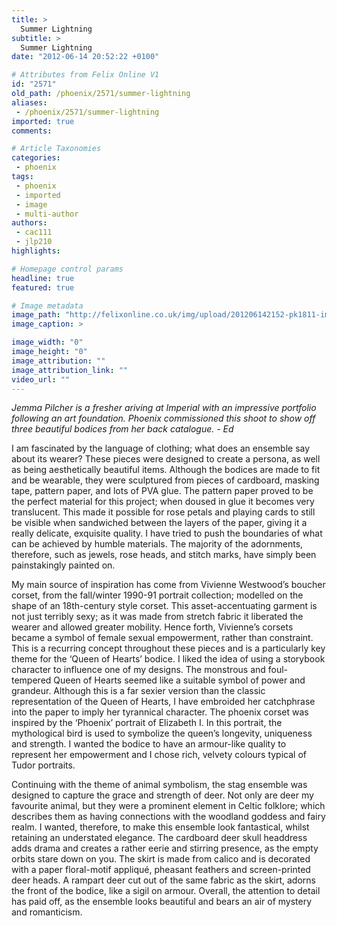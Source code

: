 ```yaml
---
title: >
  Summer Lightning
subtitle: >
  Summer Lightning
date: "2012-06-14 20:52:22 +0100"

# Attributes from Felix Online V1
id: "2571"
old_path: /phoenix/2571/summer-lightning
aliases:
 - /phoenix/2571/summer-lightning
imported: true
comments:

# Article Taxonomies
categories:
 - phoenix
tags:
 - phoenix
 - imported
 - image
 - multi-author
authors:
 - cac111
 - jlp210
highlights:

# Homepage control params
headline: true
featured: true

# Image metadata
image_path: "http://felixonline.co.uk/img/upload/201206142152-pk1811-img_2645.png"
image_caption: >

image_width: "0"
image_height: "0"
image_attribution: ""
image_attribution_link: ""
video_url: ""
---
```


_Jemma Pilcher is a fresher ariving at Imperial with an impressive portfolio following an art foundation. Phoenix commissioned this shoot to show off three beautiful bodices from her back catalogue. - Ed_

I am fascinated by the language of clothing; what does an ensemble say about its wearer? These pieces were designed to create a persona, as well as being aesthetically beautiful items. Although the bodices are made to fit and be wearable, they were sculptured from pieces of cardboard, masking tape, pattern paper, and lots of PVA glue. The pattern paper proved to be the perfect material for this project; when doused in glue it becomes very translucent. This made it possible for rose petals and playing cards to still be visible when sandwiched between the layers of the paper, giving it a really delicate, exquisite quality. I have tried to push the boundaries of what can be achieved by humble materials. The majority of the adornments, therefore, such as jewels, rose heads, and stitch marks, have simply been painstakingly painted on.

My main source of inspiration has come from Vivienne Westwood’s boucher corset, from the fall/winter 1990-91 portrait collection; modelled on the shape of an 18th-century style corset. This asset-accentuating garment is not just terribly sexy; as it was made from stretch fabric it liberated the wearer and allowed greater mobility. Hence forth, Vivienne’s corsets became a symbol of female sexual empowerment, rather than constraint. This is a recurring concept throughout these pieces and is a particularly key theme for the ‘Queen of Hearts’ bodice. I liked the idea of using a storybook character to influence one of my designs. The monstrous and foul-tempered Queen of Hearts seemed like a suitable symbol of power and grandeur. Although this is a far sexier version than the classic representation of the Queen of Hearts, I have embroided her catchphrase into the paper to imply her tyrannical character.
 The phoenix corset was inspired by the ‘Phoenix’ portrait of Elizabeth I. In this portrait, the mythological bird is used to symbolize the queen’s longevity, uniqueness and strength. I wanted the bodice to have an armour-like quality to represent her empowerment and I chose rich, velvety colours typical of Tudor portraits.

Continuing with the theme of animal symbolism, the stag ensemble was designed to capture the grace and strength of deer. Not only are deer my favourite animal, but they were a prominent element in Celtic folklore; which describes them as having connections with the woodland goddess and fairy realm. I wanted, therefore, to make this ensemble look fantastical, whilst retaining an understated elegance. The cardboard deer skull headdress adds drama and creates a rather eerie and stirring presence, as the empty orbits stare down on you. The skirt is made from calico and is decorated with a paper floral-motif appliqué, pheasant feathers and screen-printed deer heads. A rampart deer cut out of the same fabric as the skirt, adorns the front of the bodice, like a sigil on armour. Overall, the attention to detail has paid off, as the ensemble looks beautiful and bears an air of mystery and romanticism.
